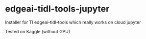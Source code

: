 # edgeai-tidl-tools-jupyter
Installer for TI edgeai-tidl-tools which really works on cloud jupyter

Tested on Kaggle (without GPU)
